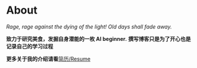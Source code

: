 # About



*Rage, rage against the dying of the light!*
_Old days shall fade away._

**致力于研究美食，发掘自身潜能的一枚 AI beginner.**
__撰写博客只是为了开心也是记录自己的学习过程__

**更多关于我的介绍请看**[简历/Resume](./Resume_HaoWen.pdf)


